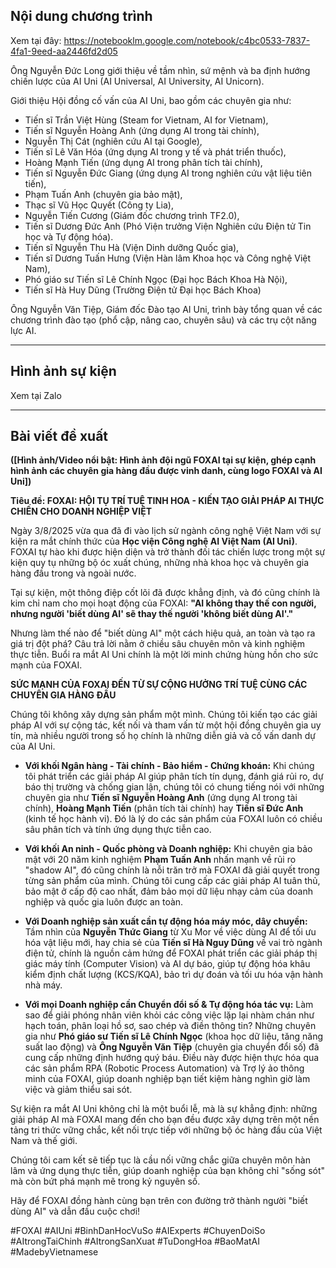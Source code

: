 ## Nội dung chương trình
Xem tại đây: https://notebooklm.google.com/notebook/c4bc0533-7837-4fa1-9eed-aa2446fd2d05

Ông Nguyễn Đức Long giới thiệu về tầm nhìn, sứ mệnh và ba định hướng chiến lược của AI Uni (AI Universal, AI University, AI Unicorn).

Giới thiệu Hội đồng cố vấn của AI Uni, bao gồm các chuyên gia như:
- Tiến sĩ Trần Việt Hùng (Steam for Vietnam, AI for Vietnam),
- Tiến sĩ Nguyễn Hoàng Anh (ứng dụng AI trong tài chính),
- Nguyễn Thị Cát (nghiên cứu AI tại Google),
- Tiến sĩ Lê Văn Hóa (ứng dụng AI trong y tế và phát triển thuốc),
- Hoàng Mạnh Tiến (ứng dụng AI trong phân tích tài chính),
- Tiến sĩ Nguyễn Đức Giang (ứng dụng AI trong nghiên cứu vật liệu tiên tiến),
- Phạm Tuấn Anh (chuyên gia bảo mật),
- Thạc sĩ Vũ Học Quyết (Công ty Lia),
- Nguyễn Tiến Cương (Giám đốc chương trình TF2.0),
- Tiến sĩ Dương Đức Anh (Phó Viện trưởng Viện Nghiên cứu Điện tử Tin học và Tự động hóa).
- Tiến sĩ Nguyễn Thu Hà (Viện Dinh dưỡng Quốc gia),
- Tiến sĩ Dương Tuấn Hưng (Viện Hàn lâm Khoa học và Công nghệ Việt Nam),
- Phó giáo sư Tiến sĩ Lê Chính Ngọc (Đại học Bách Khoa Hà Nội),
- Tiến sĩ Hà Huy Dũng (Trường Điện tử Đại học Bách Khoa)

Ông Nguyễn Văn Tiệp, Giám đốc Đào tạo AI Uni, trình bày tổng quan về các chương trình đào tạo (phổ cập, nâng cao, chuyên sâu) và các trụ cột năng lực AI.

---
## Hình ảnh sự kiện
Xem tại Zalo

---
## Bài viết đề xuất
**([Hình ảnh/Video nổi bật: Hình ảnh đội ngũ FOXAI tại sự kiện, ghép cạnh hình ảnh các chuyên gia hàng đầu được vinh danh, cùng logo FOXAI và AI Uni])**

**Tiêu đề: FOXAI: HỘI TỤ TRÍ TUỆ TINH HOA - KIẾN TẠO GIẢI PHÁP AI THỰC CHIẾN CHO DOANH NGHIỆP VIỆT**

Ngày 3/8/2025 vừa qua đã đi vào lịch sử ngành công nghệ Việt Nam với sự kiện ra mắt chính thức của **Học viện Công nghệ AI Việt Nam (AI Uni)**. FOXAI tự hào khi được hiện diện và trở thành đối tác chiến lược trong một sự kiện quy tụ những bộ óc xuất chúng, những nhà khoa học và chuyên gia hàng đầu trong và ngoài nước.

Tại sự kiện, một thông điệp cốt lõi đã được khẳng định, và đó cũng chính là kim chỉ nam cho mọi hoạt động của FOXAI: **"AI không thay thế con người, nhưng người 'biết dùng AI' sẽ thay thế người 'không biết dùng AI'."**

Nhưng làm thế nào để "biết dùng AI" một cách hiệu quả, an toàn và tạo ra giá trị đột phá? Câu trả lời nằm ở chiều sâu chuyên môn và kinh nghiệm thực tiễn. Buổi ra mắt AI Uni chính là một lời minh chứng hùng hồn cho sức mạnh của FOXAI.

**SỨC MẠNH CỦA FOXAI ĐẾN TỪ SỰ CỘNG HƯỞNG TRÍ TUỆ CÙNG CÁC CHUYÊN GIA HÀNG ĐẦU**

Chúng tôi không xây dựng sản phẩm một mình. Chúng tôi kiến tạo các giải pháp AI với sự cộng tác, kết nối và tham vấn từ một hội đồng chuyên gia uy tín, mà nhiều người trong số họ chính là những diễn giả và cố vấn danh dự của AI Uni.

*   **Với khối Ngân hàng - Tài chính - Bảo hiểm - Chứng khoán:** Khi chúng tôi phát triển các giải pháp AI giúp phân tích tín dụng, đánh giá rủi ro, dự báo thị trường và chống gian lận, chúng tôi có chung tiếng nói với những chuyên gia như **Tiến sĩ Nguyễn Hoàng Anh** (ứng dụng AI trong tài chính), **Hoàng Mạnh Tiến** (phân tích tài chính) hay **Tiến sĩ Đức Anh** (kinh tế học hành vi). Đó là lý do các sản phẩm của FOXAI luôn có chiều sâu phân tích và tính ứng dụng thực tiễn cao.

*   **Với khối An ninh - Quốc phòng và Doanh nghiệp:** Khi chuyên gia bảo mật với 20 năm kinh nghiệm **Phạm Tuấn Anh** nhấn mạnh về rủi ro "shadow AI", đó cũng chính là nỗi trăn trở mà FOXAI đã giải quyết trong từng sản phẩm của mình. Chúng tôi cung cấp các giải pháp AI tuân thủ, bảo mật ở cấp độ cao nhất, đảm bảo mọi dữ liệu nhạy cảm của doanh nghiệp và quốc gia luôn được an toàn.

*   **Với Doanh nghiệp sản xuất cần tự động hóa máy móc, dây chuyền:** Tầm nhìn của **Nguyễn Thức Giang** từ Xu Mor về việc dùng AI để tối ưu hóa vật liệu mới, hay chia sẻ của **Tiến sĩ Hà Nguy Dũng** về vai trò ngành điện tử, chính là nguồn cảm hứng để FOXAI phát triển các giải pháp thị giác máy tính (Computer Vision) và AI dự báo, giúp tự động hóa khâu kiểm định chất lượng (KCS/KQA), bảo trì dự đoán và tối ưu hóa vận hành nhà máy.

*   **Với mọi Doanh nghiệp cần Chuyển đổi số & Tự động hóa tác vụ:** Làm sao để giải phóng nhân viên khỏi các công việc lặp lại nhàm chán như hạch toán, phân loại hồ sơ, sao chép và điền thông tin? Những chuyên gia như **Phó giáo sư Tiến sĩ Lê Chính Ngọc** (khoa học dữ liệu, tăng năng suất lao động) và **Ông Nguyễn Văn Tiệp** (chuyên gia chuyển đổi số) đã cung cấp những định hướng quý báu. Điều này được hiện thực hóa qua các sản phẩm RPA (Robotic Process Automation) và Trợ lý ảo thông minh của FOXAI, giúp doanh nghiệp bạn tiết kiệm hàng nghìn giờ làm việc và giảm thiểu sai sót.

Sự kiện ra mắt AI Uni không chỉ là một buổi lễ, mà là sự khẳng định: những giải pháp AI mà FOXAI mang đến cho bạn đều được xây dựng trên một nền tảng tri thức vững chắc, kết nối trực tiếp với những bộ óc hàng đầu của Việt Nam và thế giới.

Chúng tôi cam kết sẽ tiếp tục là cầu nối vững chắc giữa chuyên môn hàn lâm và ứng dụng thực tiễn, giúp doanh nghiệp của bạn không chỉ "sống sót" mà còn bứt phá mạnh mẽ trong kỷ nguyên số.

Hãy để FOXAI đồng hành cùng bạn trên con đường trở thành người "biết dùng AI" và dẫn đầu cuộc chơi!

#FOXAI #AIUni #BinhDanHocVuSo #AIExperts #ChuyenDoiSo #AItrongTaiChinh #AItrongSanXuat #TuDongHoa #BaoMatAI #MadebyVietnamese
